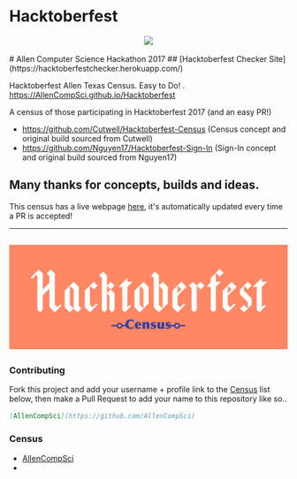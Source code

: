 # Hacktoberfest
<p align="center">
 <img src="http://AllenCompSci.github.io/Hacktoberfest/static/img/site/GreyBlue.png">
</p>
# Allen Computer Science Hackathon 2017
## [Hacktoberfest Checker Site](https://hacktoberfestchecker.herokuapp.com/)

Hacktoberfest Allen Texas Census. Easy to Do! . https://AllenCompSci.github.io/Hacktoberfest

A census of those participating in Hacktoberfest 2017 (and an easy PR!)
* https://github.com/Cutwell/Hacktoberfest-Census (Census concept and original build sourced from Cutwell)
* https://github.com/Nguyen17/Hacktoberfest-Sign-In (Sign-In concept and original build sourced from Nguyen17)
## Many thanks for concepts, builds and ideas.

This census has a live webpage [here](https://allencompsci.github.io/Hacktoberfest), it's automatically updated every time a PR is accepted!

---
![Hacktoberfest-Census](static/img/Hackcensus.png "Hacktoberfest-Census")
---

### Contributing
Fork this project and add your username + profile link to the [Census](https://github.com/AllenCompSci/Hacktoberfest) list below, then make a Pull Request to add your name to this repository like so..
```markdown
[AllenCompSci](https://github.com/AllenCompSci)
```

### Census
 - [AllenCompSci](https://github.com/AllenCompSci)
 - []()
 
